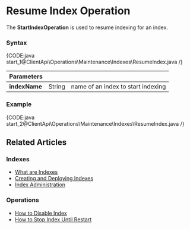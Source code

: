 # Resume Index Operation

The **StartIndexOperation** is used to resume indexing for an index.

### Syntax

{CODE:java start_1@ClientApi\Operations\Maintenance\Indexes\ResumeIndex.java /}

| Parameters | | |
| ------------- | ------------- | ----- |
| **indexName** | String | name of an index to start indexing |

### Example

{CODE:java start_2@ClientApi\Operations\Maintenance\Indexes\ResumeIndex.java /}

## Related Articles

### Indexes

- [What are Indexes](../../../../indexes/what-are-indexes)
- [Creating and Deploying Indexes](../../../../indexes/creating-and-deploying)
- [Index Administration](../../../../indexes/index-administration)

### Operations

- [How to Disable Index](../../../../client-api/operations/maintenance/indexes/disable-index)
- [How to Stop Index Until Restart](../../../../client-api/operations/maintenance/indexes/stop-index)
